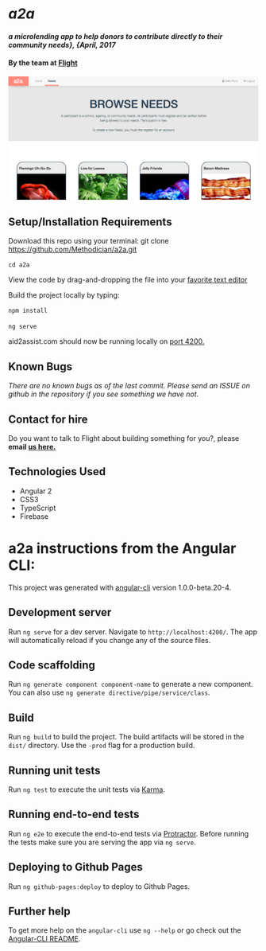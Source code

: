 # _a2a_

#### _a microlending app to help donors to contribute directly to their community needs}, {April, 2017_

#### By the team at **[Flight](https://flight.run/)**

![screenshot](a2a-screen.png)

## Setup/Installation Requirements

Download this repo using your terminal: git clone https://github.com/Methodician/a2a.git

    cd a2a

View the code by drag-and-dropping the file into your [favorite text editor](https://atom.io)

Build the project locally by typing:

    npm install

    ng serve

aid2assist.com should now be running locally on [port 4200.](localhost:4200)

## Known Bugs

_There are no known bugs as of the last commit. Please send an ISSUE on github in the repository if you see something we have not._

## Contact for hire

Do you want to talk to Flight about building something for you?, please __email  [us here.](info.flight.run@gmail.com)__

## Technologies Used

* Angular 2
* CSS3
* TypeScript
* Firebase

# a2a instructions from the Angular CLI:

This project was generated with [angular-cli](https://github.com/angular/angular-cli) version 1.0.0-beta.20-4.

## Development server
Run `ng serve` for a dev server. Navigate to `http://localhost:4200/`. The app will automatically reload if you change any of the source files.

## Code scaffolding

Run `ng generate component component-name` to generate a new component. You can also use `ng generate directive/pipe/service/class`.

## Build

Run `ng build` to build the project. The build artifacts will be stored in the `dist/` directory. Use the `-prod` flag for a production build.

## Running unit tests

Run `ng test` to execute the unit tests via [Karma](https://karma-runner.github.io).

## Running end-to-end tests

Run `ng e2e` to execute the end-to-end tests via [Protractor](http://www.protractortest.org/).
Before running the tests make sure you are serving the app via `ng serve`.

## Deploying to Github Pages

Run `ng github-pages:deploy` to deploy to Github Pages.

## Further help

To get more help on the `angular-cli` use `ng --help` or go check out the [Angular-CLI README](https://github.com/angular/angular-cli/blob/master/README.md).
